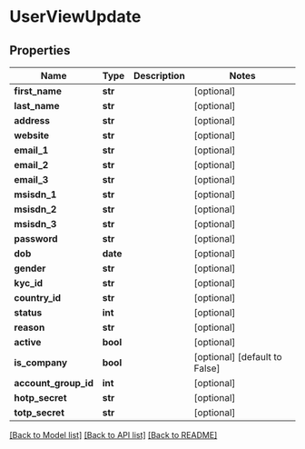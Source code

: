 # UserViewUpdate

## Properties
Name | Type | Description | Notes
------------ | ------------- | ------------- | -------------
**first_name** | **str** |  | [optional] 
**last_name** | **str** |  | [optional] 
**address** | **str** |  | [optional] 
**website** | **str** |  | [optional] 
**email_1** | **str** |  | [optional] 
**email_2** | **str** |  | [optional] 
**email_3** | **str** |  | [optional] 
**msisdn_1** | **str** |  | [optional] 
**msisdn_2** | **str** |  | [optional] 
**msisdn_3** | **str** |  | [optional] 
**password** | **str** |  | [optional] 
**dob** | **date** |  | [optional] 
**gender** | **str** |  | [optional] 
**kyc_id** | **str** |  | [optional] 
**country_id** | **str** |  | [optional] 
**status** | **int** |  | [optional] 
**reason** | **str** |  | [optional] 
**active** | **bool** |  | [optional] 
**is_company** | **bool** |  | [optional] [default to False]
**account_group_id** | **int** |  | [optional] 
**hotp_secret** | **str** |  | [optional] 
**totp_secret** | **str** |  | [optional] 

[[Back to Model list]](../README.md#documentation-for-models) [[Back to API list]](../README.md#documentation-for-api-endpoints) [[Back to README]](../README.md)


